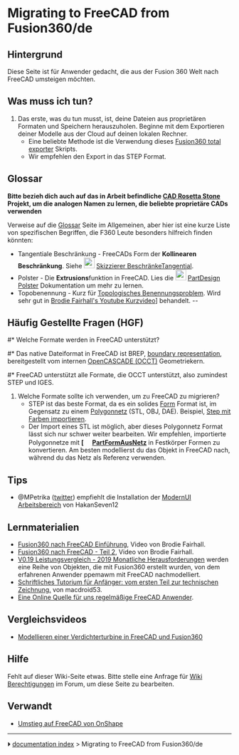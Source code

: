 # Migrating to FreeCAD from Fusion360/de
## Hintergrund

Diese Seite ist für Anwender gedacht, die aus der Fusion 360 Welt nach FreeCAD umsteigen möchten.

## Was muss ich tun? 

1.  Das erste, was du tun musst, ist, deine Dateien aus proprietären Formaten und Speichern herauszuholen. Beginne mit dem Exportieren deiner Modelle aus der Cloud auf deinen lokalen Rechner.
    -   Eine beliebte Methode ist die Verwendung dieses [Fusion360 total exporter](https://github.com/Jnesselr/fusion-360-total-exporter) Skripts.
    -   Wir empfehlen den Export in das STEP Format.

## Glossar


**Bitte bezieh dich auch auf das in Arbeit befindliche [CAD Rosetta Stone](CAD_Rosetta_Stone/de.md) Projekt, um die analogen Namen zu lernen, die beliebte proprietäre CADs verwenden**

Verweise auf die [Glossar](Glossary/de.md) Seite im Allgemeinen, aber hier ist eine kurze Liste von spezifischen Begriffen, die F360 Leute besonders hilfreich finden könnten:

-   Tangentiale Beschränkung - FreeCADs Form der **Kollinearen Beschränkung**. Siehe <img alt="" src=images/Sketcher_ConstrainTangent.svg  style="width:24px;"> [Skizzierer BeschränkeTangential](Sketcher_ConstrainTangent/de#Zwischen_zwei_Linien_.28kollinear.29.md).
-   Polster - Die **Extrusions**funktion in FreeCAD. Lies die <img alt="" src=images/PartDesign_Pad.svg  style="width:24px;"> [PartDesign Polster](PartDesign_Pad/de.md) Dokumentation um mehr zu lernen.
-   Topobenennung - Kurz für [Topologisches Benennungsproblem](Topological_naming_problem/de.md). Wird sehr gut in [Brodie Fairhall\'s Youtube Kurzvideo](https://www.youtube.com/watch?v=6p2vqEEmWq4)\] behandelt.
--   

## Häufig Gestellte Fragen (HGF) 

#\* Welche Formate werden in FreeCAD unterstützt?

#\* Das native Dateiformat in FreeCAD ist BREP, [boundary representation](https://en.wikipedia.org/wiki/Boundary_representation), bereitgestellt vom internen [OpenCASCADE (OCCT)](OpenCASCADE/de.md) Geometriekern.

#\* FreeCAD unterstützt alle Formate, die OCCT unterstützt, also zumindest STEP und IGES.

1.  Welche Formate sollte ich verwenden, um zu FreeCAD zu migrieren?
    -   STEP ist das beste Format, da es ein solides [Form](Shape/de.md) Format ist, im Gegensatz zu einem [Polygonnetz](Mesh/de.md) (STL, OBJ, DAE). Beispiel, [Step mit Farben importieren](https://forum.freecadweb.org/viewtopic.php?f=3&t=50308).
    -   Der Import eines STL ist möglich, aber dieses Polygonnetz Format lässt sich nur schwer weiter bearbeiten. Wir empfehlen, importierte Polygonnetze mit **[<img src=images/Part_ShapeFromMesh.svg style="width:16px"> [PartFormAusNetz](Part_ShapeFromMesh/de.md)** in Festkörper Formen zu konvertieren. Am besten modellierst du das Objekt in FreeCAD nach, während du das Netz als Referenz verwenden.

## Tips

-   \@MPetrika ([twitter](https://twitter.com/MPetrikas/status/1362051484704264198)) empfiehlt die Installation der [ModernUI Arbeitsbereich](ModernUI_Workbench/de.md) von HakanSeven12

## Lernmaterialien

-   [Fusion360 nach FreeCAD Einführung](https://www.youtube.com/watch?v=_GxJkB23ZHM), Video von Brodie Fairhall.
-   [Fusion360 nach FreeCAD - Teil 2](https://www.youtube.com/watch?v=IESZD4QS3P8), Video von Brodie Fairhall.
-   [V0.19 Leistungsvergleich - 2019 Monatliche Herausforderungen](https://forum.freecadweb.org/viewtopic.php?f=36&t=50492) werden eine Reihe von Objekten, die mit Fusion360 erstellt wurden, von dem erfahrenen Anwender ppemawm mit FreeCAD nachmodelliert.
-   [Schriftliches Tutorium für Anfänger: vom ersten Teil zur technischen Zeichnung.](https://github.com/macdroid53/LearningFreeCAD) von macdroid53.
-   [Eine Online Quelle für uns regelmäßige FreeCAD Anwender](https://www.freecad.info/).

## Vergleichsvideos

-   [Modellieren einer Verdichterturbine in FreeCAD und Fusion360](https://www.youtube.com/watch?v=kirDbZd0dvI&feature=youtu.be)

## Hilfe

Fehlt auf dieser Wiki-Seite etwas. Bitte stelle eine Anfrage für [Wiki Berechtigungen](https://forum.freecadweb.org/viewtopic.php?f=21&t=6830) im Forum, um diese Seite zu bearbeiten.

## Verwandt

-   [Umstieg auf FreeCAD von OnShape](Migrating_to_FreeCAD_from_OnShape/de.md)



---
⏵ [documentation index](../README.md) > Migrating to FreeCAD from Fusion360/de
